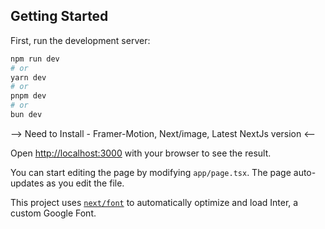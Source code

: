 
## Getting Started

First, run the development server:

```bash
npm run dev
# or
yarn dev
# or
pnpm dev
# or
bun dev
```
-->  Need to Install - Framer-Motion, Next/image, Latest NextJs version   <--

Open [http://localhost:3000](http://localhost:3000) with your browser to see the result.

You can start editing the page by modifying `app/page.tsx`. The page auto-updates as you edit the file.

This project uses [`next/font`](https://nextjs.org/docs/basic-features/font-optimization) to automatically optimize and load Inter, a custom Google Font.


